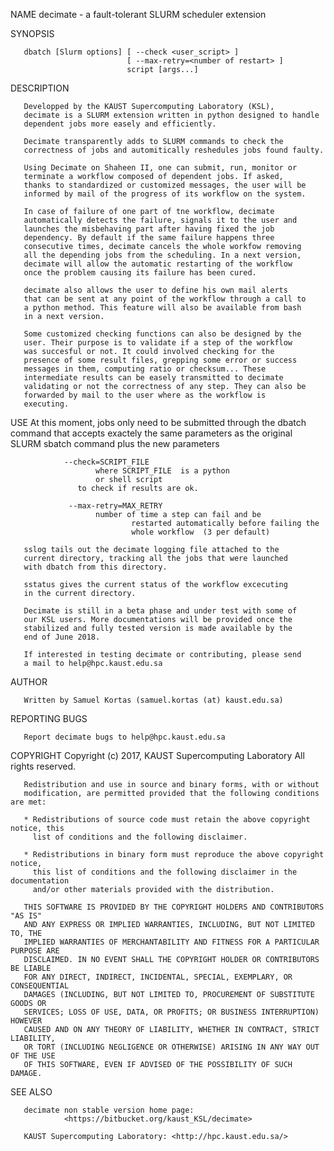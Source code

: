 NAME
       decimate - a fault-tolerant SLURM scheduler extension

SYNOPSIS

       dbatch [Slurm options] [ --check <user_script> ]
                              [ --max-retry=<number of restart> ]
                              script [args...]

DESCRIPTION

       Developped by the KAUST Supercomputing Laboratory (KSL),
       decimate is a SLURM extension written in python designed to handle
       dependent jobs more easely and efficiently.

       Decimate transparently adds to SLURM commands to check the
       correctness of jobs and automitically reshedules jobs found faulty.

       Using Decimate on Shaheen II, one can submit, run, monitor or
       terminate a workflow composed of dependent jobs. If asked,
       thanks to standardized or customized messages, the user will be
       informed by mail of the progress of its workflow on the system.

       In case of failure of one part of tne workflow, decimate
       automatically detects the failure, signals it to the user and
       launches the misbehaving part after having fixed the job
       dependency. By default if the same failure happens three
       consecutive times, decimate cancels the whole workfow removing
       all the depending jobs from the scheduling. In a next version,
       decimate will allow the automatic restarting of the workflow
       once the problem causing its failure has been cured.

       decimate also allows the user to define his own mail alerts
       that can be sent at any point of the workflow through a call to
       a python method. This feature will also be available from bash
       in a next version.

       Some customized checking functions can also be designed by the
       user. Their purpose is to validate if a step of the workflow
       was succesful or not. It could involved checking for the
       presence of some result files, grepping some error or success
       messages in them, computing ratio or checksum... These
       intermediate results can be easely transmitted to decimate
       validating or not the correctness of any step. They can also be
       forwarded by mail to the user where as the workflow is
       executing.

USE
       At this moment, jobs only need to be submitted through the
           dbatch
       command that accepts exactely the same parameters as the
       original SLURM sbatch command plus the new parameters
       
                --check=SCRIPT_FILE
		               where SCRIPT_FILE  is a python
		               or shell script
			       to check if results are ok.

                 --max-retry=MAX_RETRY
		               number of time a step can fail and be
                               restarted automatically before failing the 
                               whole workflow  (3 per default)

       sslog tails out the decimate logging file attached to the
       current directory, tracking all the jobs that were launched
       with dbatch from this directory.

       sstatus gives the current status of the workflow excecuting
       in the current directory.
       
       Decimate is still in a beta phase and under test with some of
       our KSL users. More documentations will be provided once the
       stabilized and fully tested version is made available by the
       end of June 2018.

       If interested in testing decimate or contributing, please send
       a mail to help@hpc.kaust.edu.sa

AUTHOR

       Written by Samuel Kortas (samuel.kortas (at) kaust.edu.sa)

REPORTING BUGS

       Report decimate bugs to help@hpc.kaust.edu.sa


COPYRIGHT
       Copyright (c) 2017, KAUST Supercomputing Laboratory
       All rights reserved.

       Redistribution and use in source and binary forms, with or without
       modification, are permitted provided that the following conditions are met:

       * Redistributions of source code must retain the above copyright notice, this
         list of conditions and the following disclaimer.

       * Redistributions in binary form must reproduce the above copyright notice,
         this list of conditions and the following disclaimer in the documentation
         and/or other materials provided with the distribution.

       THIS SOFTWARE IS PROVIDED BY THE COPYRIGHT HOLDERS AND CONTRIBUTORS "AS IS"
       AND ANY EXPRESS OR IMPLIED WARRANTIES, INCLUDING, BUT NOT LIMITED TO, THE
       IMPLIED WARRANTIES OF MERCHANTABILITY AND FITNESS FOR A PARTICULAR PURPOSE ARE
       DISCLAIMED. IN NO EVENT SHALL THE COPYRIGHT HOLDER OR CONTRIBUTORS BE LIABLE
       FOR ANY DIRECT, INDIRECT, INCIDENTAL, SPECIAL, EXEMPLARY, OR CONSEQUENTIAL
       DAMAGES (INCLUDING, BUT NOT LIMITED TO, PROCUREMENT OF SUBSTITUTE GOODS OR
       SERVICES; LOSS OF USE, DATA, OR PROFITS; OR BUSINESS INTERRUPTION) HOWEVER
       CAUSED AND ON ANY THEORY OF LIABILITY, WHETHER IN CONTRACT, STRICT LIABILITY,
       OR TORT (INCLUDING NEGLIGENCE OR OTHERWISE) ARISING IN ANY WAY OUT OF THE USE
       OF THIS SOFTWARE, EVEN IF ADVISED OF THE POSSIBILITY OF SUCH DAMAGE.

SEE ALSO

       decimate non stable version home page:
                <https://bitbucket.org/kaust_KSL/decimate>
		
       KAUST Supercomputing Laboratory: <http://hpc.kaust.edu.sa/>
